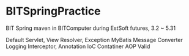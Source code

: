 # BITSpringPractice
BIT Spring maven in BITComputer during EstSoft futures, 3.2 ~ 5.31

Default Servlet, View Resolver, Exception
MyBatis
Message Converter
Logging
Interceptor, Annotation
IoC Contatiner
AOP
Valid
